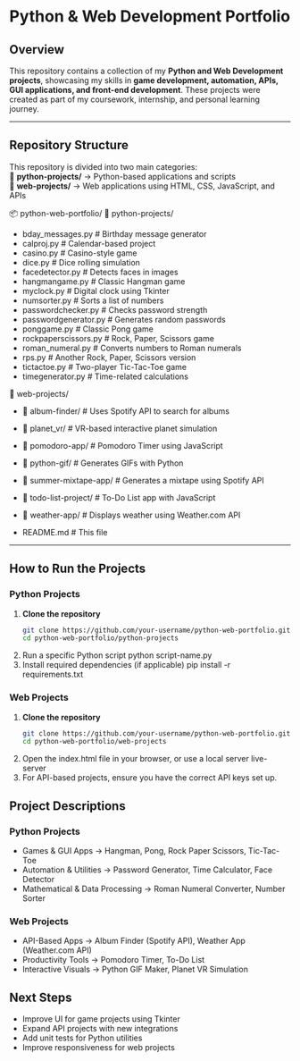 # Python & Web Development Portfolio  

## Overview  
This repository contains a collection of my **Python and Web Development projects**, showcasing my skills in **game development, automation, APIs, GUI applications, and front-end development**. These projects were created as part of my coursework, internship, and personal learning journey.  

---

## **Repository Structure**  

This repository is divided into two main categories:  
📂 **python-projects/** → Python-based applications and scripts  
📂 **web-projects/** → Web applications using HTML, CSS, JavaScript, and APIs  

📦 python-web-portfolio/
📂 python-projects/
- bday_messages.py # Birthday message generator
- calproj.py # Calendar-based project
- casino.py # Casino-style game
- dice.py # Dice rolling simulation
- facedetector.py # Detects faces in images
- hangmangame.py # Classic Hangman game
- myclock.py # Digital clock using Tkinter
- numsorter.py # Sorts a list of numbers
- passwordchecker.py # Checks password strength
- passwordgenerator.py # Generates random passwords
- ponggame.py # Classic Pong game
- rockpaperscissors.py # Rock, Paper, Scissors game
- roman_numeral.py # Converts numbers to Roman numerals
- rps.py # Another Rock, Paper, Scissors version
- tictactoe.py # Two-player Tic-Tac-Toe game
- timegenerator.py # Time-related calculations

📂 web-projects/
- 📂 album-finder/ # Uses Spotify API to search for albums
- 📂 planet_vr/ # VR-based interactive planet simulation
- 📂 pomodoro-app/ # Pomodoro Timer using JavaScript
- 📂 python-gif/ # Generates GIFs with Python
- 📂 summer-mixtape-app/ # Generates a mixtape using Spotify API
- 📂 todo-list-project/ # To-Do List app with JavaScript
- 📂 weather-app/ # Displays weather using Weather.com API

- README.md # This file

---

## **How to Run the Projects**  

### **Python Projects**  
1. **Clone the repository**  
   ```sh
   git clone https://github.com/your-username/python-web-portfolio.git
   cd python-web-portfolio/python-projects
2. Run a specific Python script
  python script-name.py
3. Install required dependencies (if applicable)
  pip install -r requirements.txt

### **Web Projects**
1. **Clone the repository**  
   ```sh
   git clone https://github.com/your-username/python-web-portfolio.git
   cd python-web-portfolio/web-projects
2. Open the index.html file in your browser, or use a local server
  live-server
3. For API-based projects, ensure you have the correct API keys set up.

## Project Descriptions
### Python Projects
- Games & GUI Apps → Hangman, Pong, Rock Paper Scissors, Tic-Tac-Toe
- Automation & Utilities → Password Generator, Time Calculator, Face Detector
- Mathematical & Data Processing → Roman Numeral Converter, Number Sorter
### Web Projects
- API-Based Apps → Album Finder (Spotify API), Weather App (Weather.com API)
- Productivity Tools → Pomodoro Timer, To-Do List
- Interactive Visuals → Python GIF Maker, Planet VR Simulation


## Next Steps
- Improve UI for game projects using Tkinter
- Expand API projects with new integrations
- Add unit tests for Python utilities
- Improve responsiveness for web projects
